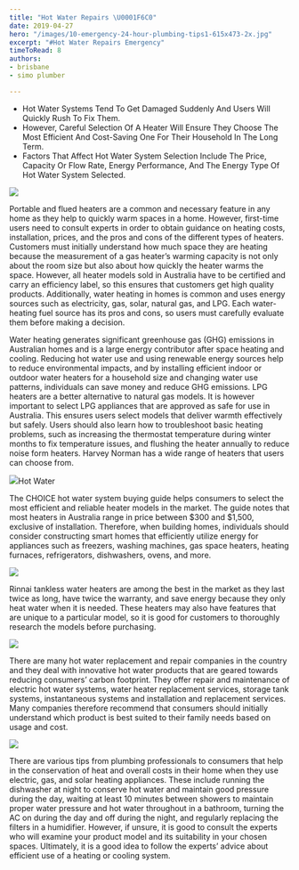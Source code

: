 ```yaml
---
title: "Hot Water Repairs \U0001F6C0"
date: 2019-04-27
hero: "/images/10-emergency-24-hour-plumbing-tips1-615x473-2x.jpg"
excerpt: "#Hot Water Repairs Emergency"
timeToRead: 8
authors:
- brisbane
- simo plumber

---
```

* Hot Water Systems Tend To Get Damaged Suddenly And Users Will Quickly Rush To Fix Them.
* However, Careful Selection Of A Heater Will Ensure They Choose The Most Efficient And Cost-Saving One For Their Household In The Long Term.
* Factors That Affect Hot Water System Selection Include The Price, Capacity Or Flow Rate, Energy Performance, And The Energy Type Of Hot Water System Selected.

![](https://web.archive.org/web/20210303115121im_/https://gasplumbersbrisbane.com.au/content/images/2020/07/download--50-.png)

Portable and flued heaters are a common and necessary feature in any home as they help to quickly warm spaces in a home. However, first-time users need to consult experts in order to obtain guidance on heating costs, installation, prices, and the pros and cons of the different types of heaters. Customers must initially understand how much space they are heating because the measurement of a gas heater’s warming capacity is not only about the room size but also about how quickly the heater warms the space. However, all heater models sold in Australia have to be certified and carry an efficiency label, so this ensures that customers get high quality products. Additionally, water heating in homes is common and uses energy sources such as electricity, gas, solar, natural gas, and LPG. Each water-heating fuel source has its pros and cons, so users must carefully evaluate them before making a decision.

Water heating generates significant greenhouse gas (GHG) emissions in Australian homes and is a large energy contributor after space heating and cooling. Reducing hot water use and using renewable energy sources help to reduce environmental impacts, and by installing efficient indoor or outdoor water heaters for a household size and changing water use patterns, individuals can save money and reduce GHG emissions. LPG heaters are a better alternative to natural gas models. It is however important to select LPG appliances that are approved as safe for use in Australia. This ensures users select models that deliver warmth effectively but safely. Users should also learn how to troubleshoot basic heating problems, such as increasing the thermostat temperature during winter months to fix temperature issues, and flushing the heater annually to reduce noise form heaters. Harvey Norman has a wide range of heaters that users can choose from.

![](https://web.archive.org/web/20210303115121im_/https://gasplumbersbrisbane.com.au/content/images/2020/07/plumbing.gif)Hot Water

The CHOICE hot water system buying guide helps consumers to select the most efficient and reliable heater models in the market. The guide notes that most heaters in Australia range in price between $300 and $1,500, exclusive of installation. Therefore, when building homes, individuals should consider constructing smart homes that efficiently utilize energy for appliances such as freezers, washing machines, gas space heaters, heating furnaces, refrigerators, dishwashers, ovens, and more.

![](https://web.archive.org/web/20210303115121im_/https://gasplumbersbrisbane.com.au/content/images/2020/07/Hot-water.gif)

  
  
Rinnai tankless water heaters are among the best in the market as they last twice as long, have twice the warranty, and save energy because they only heat water when it is needed. These heaters may also have features that are unique to a particular model, so it is good for customers to thoroughly research the models before purchasing.

![](https://web.archive.org/web/20210303115121im_/https://gasplumbersbrisbane.com.au/content/images/2020/07/f583cddbfde9f722c910f740fd57962c-resize_crop_1Xquality_100Xallow_enlarge_0Xw_1200Xh_630.jpg)

There are many hot water replacement and repair companies in the country and they deal with innovative hot water products that are geared towards reducing consumers’ carbon footprint. They offer repair and maintenance of electric hot water systems, water heater replacement services, storage tank systems, instantaneous systems and installation and replacement services. Many companies therefore recommend that consumers should initially understand which product is best suited to their family needs based on usage and cost.

![](https://web.archive.org/web/20210303115121im_/https://gasplumbersbrisbane.com.au/content/images/2020/07/download--49-.png)

There are various tips from plumbing professionals to consumers that help in the conservation of heat and overall costs in their home when they use electric, gas, and solar heating appliances. These include running the dishwasher at night to conserve hot water and maintain good pressure during the day, waiting at least 10 minutes between showers to maintain proper water pressure and hot water throughout in a bathroom, turning the AC on during the day and off during the night, and regularly replacing the filters in a humidifier. However, if unsure, it is good to consult the experts who will examine your product model and its suitability in your chosen spaces. Ultimately, it is a good idea to follow the experts’ advice about efficient use of a heating or cooling system.